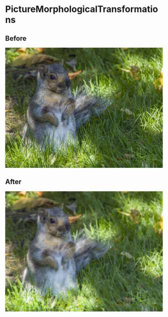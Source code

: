 # PictureMorphologicalTransformations

## Before
![alt text][before]

## After
![alt text][after]

[before]: https://github.com/willGuimont/PictureMorphologicalTransformations/blob/master/input/img.jpg?raw=true
[after]: https://github.com/willGuimont/PictureMorphologicalTransformations/blob/master/output/1.jpg?raw=true
